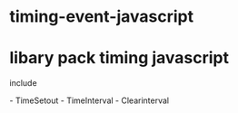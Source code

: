# timing-event-javascript

<h1> libary pack timing javascript </h1>
<p>include</p>
- TimeSetout
- TimeInterval
- Clearinterval
